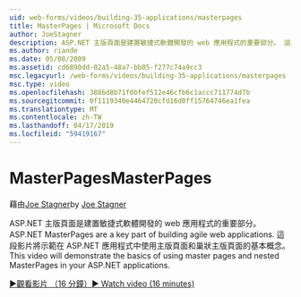 ```yaml
---
uid: web-forms/videos/building-35-applications/masterpages
title: MasterPages | Microsoft Docs
author: JoeStagner
description: ASP.NET 主版頁面是建置敏捷式軟體開發的 web 應用程式的重要部分。 這段影片將示範使用主版頁面和中的巢狀主版頁面的基本概念...
ms.author: riande
ms.date: 05/08/2009
ms.assetid: cd6890dd-02a5-48a7-bb05-f277c74a9cc3
msc.legacyurl: /web-forms/videos/building-35-applications/masterpages
msc.type: video
ms.openlocfilehash: 3886d8b71f0bfef512e46cfb6c1accc711774d7b
ms.sourcegitcommit: 0f1119340e4464720cfd16d0ff15764746ea1fea
ms.translationtype: MT
ms.contentlocale: zh-TW
ms.lasthandoff: 04/17/2019
ms.locfileid: "59419167"
---
```

# <a name="masterpages"></a><span data-ttu-id="e0094-104">MasterPages</span><span class="sxs-lookup"><span data-stu-id="e0094-104">MasterPages</span></span>

<span data-ttu-id="e0094-105">藉由[Joe Stagner](https://github.com/JoeStagner)</span><span class="sxs-lookup"><span data-stu-id="e0094-105">by [Joe Stagner](https://github.com/JoeStagner)</span></span>

<span data-ttu-id="e0094-106">ASP.NET 主版頁面是建置敏捷式軟體開發的 web 應用程式的重要部分。</span><span class="sxs-lookup"><span data-stu-id="e0094-106">ASP.NET MasterPages are a key part of building agile web applications.</span></span> <span data-ttu-id="e0094-107">這段影片將示範在 ASP.NET 應用程式中使用主版頁面和巢狀主版頁面的基本概念。</span><span class="sxs-lookup"><span data-stu-id="e0094-107">This video will demonstrate the basics of using master pages and nested MasterPages in your ASP.NET applications.</span></span>

[<span data-ttu-id="e0094-108">&#9654;觀看影片 （16 分鐘）</span><span class="sxs-lookup"><span data-stu-id="e0094-108">&#9654; Watch video (16 minutes)</span></span>](https://channel9.msdn.com/Blogs/ASP-NET-Site-Videos/masterpages)
